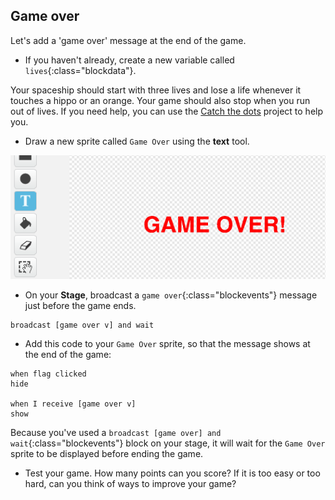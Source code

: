 ## Game over

Let's add a 'game over' message at the end of the game.

+ If you haven't already, create a new variable called `lives`{:class="blockdata"}.

Your spaceship should start with three lives and lose a life whenever it touches a hippo or an orange. Your game should also stop when you run out of lives. If you need help, you can use the [Catch the dots](https://codeclubprojects.org/en-GB/scratch/catch-the-dots/) project to help you.

+ Draw a new sprite called `Game Over` using the **text** tool.

![screenshot](images/invaders-game-over.png)

+ On your **Stage**, broadcast a `game over`{:class="blockevents"} message just before the game ends.

```blocks
broadcast [game over v] and wait
```

+ Add this code to your `Game Over` sprite, so that the message shows at the end of the game:

```blocks
when flag clicked
hide

when I receive [game over v]
show
```

Because you've used a `broadcast [game over] and wait`{:class="blockevents"} block on your stage, it will wait for the `Game Over` sprite to be displayed before ending the game.

+ Test your game. How many points can you score? If it is too easy or too hard, can you think of ways to improve your game?
